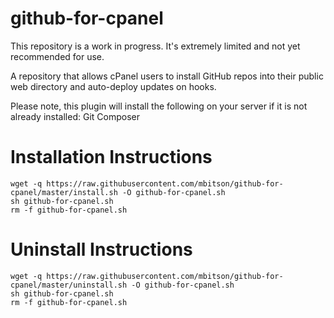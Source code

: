 # github-for-cpanel
This repository is a work in progress. It's extremely limited and not yet recommended for use.

A repository that allows cPanel users to install GitHub repos into their public web directory and auto-deploy updates on hooks.

Please note, this plugin will install the following on your server if it is not already installed:
Git
Composer

# Installation Instructions
```
wget -q https://raw.githubusercontent.com/mbitson/github-for-cpanel/master/install.sh -O github-for-cpanel.sh
sh github-for-cpanel.sh
rm -f github-for-cpanel.sh
```

# Uninstall Instructions
```
wget -q https://raw.githubusercontent.com/mbitson/github-for-cpanel/master/uninstall.sh -O github-for-cpanel.sh
sh github-for-cpanel.sh
rm -f github-for-cpanel.sh
```